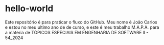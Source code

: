 # hello-world
Este repositório é para praticar o fluxo do GitHub.
Meu nome é João Carlos e estou no meu ultimo ano de de curso, e este é meu trabalho M.A.P.A. para a materia de TÓPICOS ESPECIAIS EM ENGENHARIA DE SOFTWARE II - 54_2024
